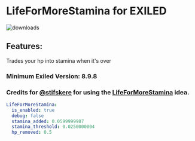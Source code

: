 # LifeForMoreStamina for EXILED
![downloads](https://img.shields.io/github/downloads/Vretu-Dev/LifeForMoreStamina/total)
## Features:
Trades your hp into stamina when it's over

### Minimum Exiled Version: 8.9.8
### Credits for [@stifskere](https://github.com/stifskere) for using the [LifeForMoreStamina](https://github.com/stifskere/LifeForMoreStamina) idea. 

```yaml
LifeForMoreStamina:
  is_enabled: true
  debug: false
  stamina_added: 0.0599999987
  stamina_threshold: 0.0250000004
  hp_removed: 0.5
```
